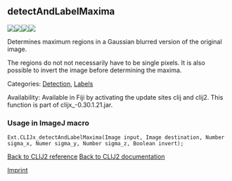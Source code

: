 ## detectAndLabelMaxima
<img src="images/mini_empty_logo.png"/><img src="images/mini_empty_logo.png"/><img src="images/mini_clijx_logo.png"/><img src="images/mini_empty_logo.png"/>

Determines maximum regions in a Gaussian blurred version of the original image.

The regions do not not necessarily have to be single pixels. 
It is also possible to invert the image before determining the maxima.

Categories: [Detection](https://clij.github.io/clij2-docs/reference__detection), [Labels](https://clij.github.io/clij2-docs/reference__label)

Availability: Available in Fiji by activating the update sites clij and clij2.
This function is part of clijx_-0.30.1.21.jar.

### Usage in ImageJ macro
```
Ext.CLIJx_detectAndLabelMaxima(Image input, Image destination, Number sigma_x, Numer sigma_y, Number sigma_z, Boolean invert);
```


[Back to CLIJ2 reference](https://clij.github.io/clij2-docs/reference)
[Back to CLIJ2 documentation](https://clij.github.io/clij2-docs)

[Imprint](https://clij.github.io/imprint)

